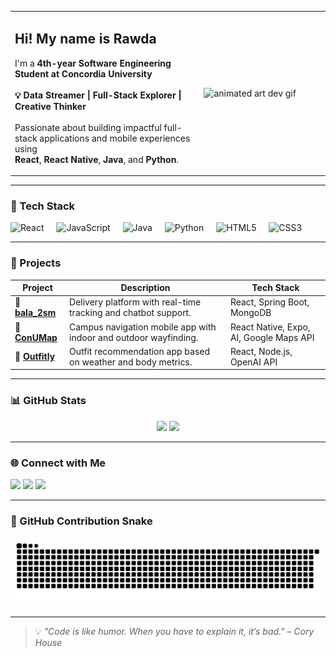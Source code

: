 <table>
  <tr>
    <td valign="top" width="60%">
      <h2>Hi! My name is Rawda</h2>
      <p>
        I'm a <strong>4th-year Software Engineering Student at Concordia University</strong><br/>
        <br/>
        <strong>💡 Data Streamer | Full-Stack Explorer | Creative Thinker</strong><br/>
        <br/>
        Passionate about building impactful full-stack applications and mobile experiences using <br/>
        <strong>React</strong>, <strong>React Native</strong>, <strong>Java</strong>, and <strong>Python</strong>.
      </p>
    </td>
    <td width="40%">
      <img src="https://cdnb.artstation.com/p/assets/images/images/028/991/999/original/anna-havrylyukh-.gif?1596125112" width="100%" alt="animated art dev gif"/>
    </td>
  </tr>
</table>

---

### 🧰 Tech Stack

<div align="left">
  <img src="https://cdn.jsdelivr.net/gh/devicons/devicon/icons/react/react-original.svg" height="40" alt="React" />
  <img width="12" />
  <img src="https://cdn.jsdelivr.net/gh/devicons/devicon/icons/javascript/javascript-original.svg" height="40" alt="JavaScript" />
  <img width="12" />
  <img src="https://cdn.jsdelivr.net/gh/devicons/devicon/icons/java/java-original.svg" height="40" alt="Java" />
  <img width="12" />
  <img src="https://cdn.jsdelivr.net/gh/devicons/devicon/icons/python/python-original.svg" height="40" alt="Python" />
  <img width="12" />
  <img src="https://cdn.jsdelivr.net/gh/devicons/devicon/icons/html5/html5-original.svg" height="40" alt="HTML5" />
  <img width="12" />
  <img src="https://cdn.jsdelivr.net/gh/devicons/devicon/icons/css3/css3-original.svg" height="40" alt="CSS3" />
</div>

---

### 🚀 Projects

| Project | Description | Tech Stack |
|--------|-------------|------------|
| 🛵 [**bala_2sm**]([https://github.com/RawdaWaez/delivery-system](https://github.com/Pluhs/bala_2sm-soen341projectW2024)) | Delivery platform with real-time tracking and chatbot support. | React, Spring Boot, MongoDB |
| 🧭 [**ConUMap**](https://github.com/Aymane-Arfaoui/FindMyClass) | Campus navigation mobile app with indoor and outdoor wayfinding. | React Native, Expo, AI, Google Maps API |
| 👚 [**Outfitly**](https://github.com/Domat99/SOEN_357_Outfitly) | Outfit recommendation app based on weather and body metrics. | React, Node.js, OpenAI API |

---

### 📊 GitHub Stats

<div align="center">
  <img src="https://github-readme-stats.vercel.app/api?username=RawdaWaez&show_icons=true&include_all_commits=true&count_private=true&theme=radical&hide_border=true" height="150" />
  <img src="https://github-readme-stats.vercel.app/api/top-langs/?username=RawdaWaez&layout=compact&langs_count=6&theme=radical&hide_border=true" height="150" />
</div>

---

### 🌐 Connect with Me

<div align="left">
  <a href="https://www.linkedin.com/in/rawdawaez/" target="_blank"><img src="https://img.shields.io/static/v1?message=LinkedIn&logo=linkedin&label=&color=0077B5&logoColor=white&style=for-the-badge" height="35" /></a>
  <a href="mailto:rawdawaez@gmail.com"><img src="https://img.shields.io/static/v1?message=Gmail&logo=gmail&label=&color=D14836&logoColor=white&style=for-the-badge" height="35" /></a>
  <a href="https://github.com/RawdaWaez" target="_blank"><img src="https://img.shields.io/static/v1?message=GitHub&logo=github&label=&color=181717&logoColor=white&style=for-the-badge" height="35" /></a>
</div>


---

### 🐍 GitHub Contribution Snake

<p align="center">
  <picture>
    <source media="(prefers-color-scheme: dark)" srcset="https://raw.githubusercontent.com/RawdaWaez/RawdaWaez/output/github-snake-dark.svg" />
    <source media="(prefers-color-scheme: light)" srcset="https://raw.githubusercontent.com/RawdaWaez/RawdaWaez/output/github-snake.svg" />
    <img alt="GitHub Contribution Snake" src="https://raw.githubusercontent.com/RawdaWaez/RawdaWaez/output/github-snake.svg" />
  </picture>
</p>


---

> 💡 *"Code is like humor. When you have to explain it, it’s bad." – Cory House*

